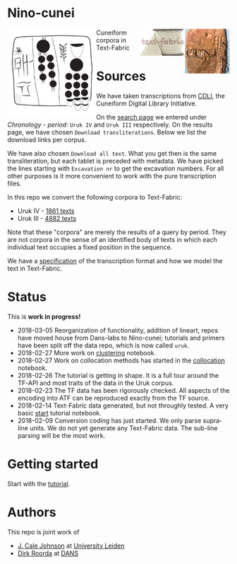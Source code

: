 Nino-cunei
==========

<img src="programs/images/logo.png" align="left" width="40%"/>
<img src="programs/images/ninologo.png" align="right" width="20%"/>
<img src="programs/images/tf.png" align="right" width="20%"/>


Cuneiform corpora in Text-Fabric

Sources
=======

We have taken transcriptions from [CDLI](https://cdli.ucla.edu), the Cuneiform
Digital Library Initiative.

On the [search page](https://cdli.ucla.edu/search/search.php) we entered under
*Chronology - period*: `Uruk IV` and `Uruk III` respectively. On the results
page, we have chosen `Download transliterations`. Below we list the download
links per corpus.

We have also chosen `Download all text`.
What you get then is the same transliteration, but each tablet is preceded with metadata.
We have picked the lines starting with `Excavation nr` to get the excavation numbers.
For all other purposes is it more convenient to work with the pure transcription files.

In this repo we convert the following corpora to Text-Fabric:

*   Uruk IV -
    [1861 texts](https://cdli.ucla.edu/search/search_results.php?SearchMode=Text&requestFrom=Search&PrimaryPublication=&Author=&PublicationDate=&SecondaryPublication=&Collection=&AccessionNumber=&MuseumNumber=&Provenience=&ExcavationNumber=&Period=uruk+iv&DatesReferenced=&ObjectType=&ObjectRemarks=&Material=&TextSearch=&TranslationSearch=&CommentSearch=&StructureSearch=&Language=&Genre=&SubGenre=&CompositeNumber=&SealID=&ObjectID=&ATFSource=&CatalogueSource=&TranslationSource=)
*   Uruk III -
    [4882 texts](https://cdli.ucla.edu/search/search_results.php?SearchMode=Text&requestFrom=Search&PrimaryPublication=&Author=&PublicationDate=&SecondaryPublication=&Collection=&AccessionNumber=&MuseumNumber=&Provenience=&ExcavationNumber=&Period=uruk+iii&DatesReferenced=&ObjectType=&ObjectRemarks=&Material=&TextSearch=&TranslationSearch=&CommentSearch=&StructureSearch=&Language=&Genre=&SubGenre=&CompositeNumber=&SealID=&ObjectID=&ATFSource=&CatalogueSource=&TranslationSource=)

Note that these "corpora" are merely the results of a query by period. They are
not corpora in the sense of an identified body of texts in which each individual
text occupies a fixed position in the sequence.

We have a [specification](docs/transcription.md) of the transcription format and
how we model the text in Text-Fabric.

Status
======

This is **work in progress!**

*   2018-03-05 Reorganization of functionality, addition of lineart, repos have moved
    house from Dans-labs to Nino-cunei; tutorials and primers have been split off
    the data repo, which is now called `uruk`.
*   2018-02-27 More work on
    [clustering](https://github/com/Nino-cunei/tutorials/blob/master/clustering.ipynb) notebook.
*   2018-02-27 Work on collocation methods has started in the 
    [collocation](https://github/com/Nino-cunei/tutorials/blob/master/collocation.ipynb) notebook.
*   2018-02-26 The tutorial is getting in shape. It is a full tour around the TF-API
    and most traits of the data in the Uruk corpus.
*   2018-02-23 The TF data has been rigorously checked. All aspects of the encoding
    into ATF can be reproduced exactly from the TF source.
*   2018-02-14 Text-Fabric data generated, but not throughly tested. A very basic
    [start](https://github/com/Nino-cunei/tutorials/blob/master/start.ipynb) tutorial
    notebook.
*   2018-02-09 Conversion coding has just started. We only parse supra-line units.
    We do not yet generate any Text-Fabric data. The sub-line parsing will be the
    most work.

Getting started
==============

Start with the
[tutorial](tutorial/start.ipynb).

Authors
=======

This repo is joint work of

*   [J. Cale Johnson](https://www.universiteitleiden.nl/en/staffmembers/cale-johnson#tab-1)
    at
    [University Leiden](https://www.universiteitleiden.nl/en/humanities/institute-for-area-studies/assyriology)
*   [Dirk Roorda](https://www.linkedin.com/in/dirkroorda/) at
    [DANS](https://www.dans.knaw.nl)
